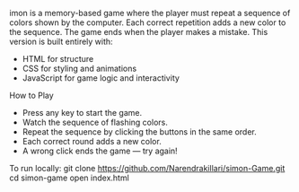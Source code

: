 imon is a memory-based game where the player must repeat a sequence of colors shown by the computer. Each correct repetition adds a new color to the sequence. The game ends when the player makes a mistake.
This version is built entirely with:
- HTML for structure
- CSS for styling and animations
- JavaScript for game logic and interactivity


How to Play
- Press any key to start the game.
- Watch the sequence of flashing colors.
- Repeat the sequence by clicking the buttons in the same order.
- Each correct round adds a new color.
- A wrong click ends the game — try again!


To run locally:
git clone https://github.com/Narendrakillari/simon-Game.git
cd simon-game
open index.html


